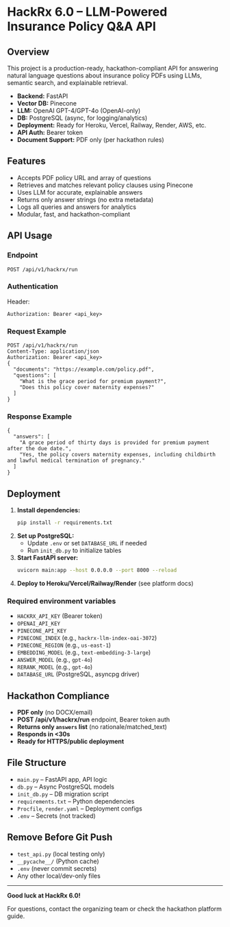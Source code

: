 # HackRx 6.0 – LLM-Powered Insurance Policy Q&A API

## Overview
This project is a production-ready, hackathon-compliant API for answering natural language questions about insurance policy PDFs using LLMs, semantic search, and explainable retrieval.

- **Backend:** FastAPI
- **Vector DB:** Pinecone
- **LLM:** OpenAI GPT-4/GPT-4o (OpenAI-only)
- **DB:** PostgreSQL (async, for logging/analytics)
- **Deployment:** Ready for Heroku, Vercel, Railway, Render, AWS, etc.
- **API Auth:** Bearer token
- **Document Support:** PDF only (per hackathon rules)

## Features
- Accepts PDF policy URL and array of questions
- Retrieves and matches relevant policy clauses using Pinecone
- Uses LLM for accurate, explainable answers
- Returns only answer strings (no extra metadata)
- Logs all queries and answers for analytics
- Modular, fast, and hackathon-compliant

## API Usage
### Endpoint
```
POST /api/v1/hackrx/run
```

### Authentication
Header:
```
Authorization: Bearer <api_key>
```

### Request Example
```
POST /api/v1/hackrx/run
Content-Type: application/json
Authorization: Bearer <api_key>
{
  "documents": "https://example.com/policy.pdf",
  "questions": [
    "What is the grace period for premium payment?",
    "Does this policy cover maternity expenses?"
  ]
}
```

### Response Example
```
{
  "answers": [
    "A grace period of thirty days is provided for premium payment after the due date.",
    "Yes, the policy covers maternity expenses, including childbirth and lawful medical termination of pregnancy."
  ]
}
```

## Deployment
1. **Install dependencies:**
   ```bash
   pip install -r requirements.txt
   ```
2. **Set up PostgreSQL:**
   - Update `.env` or set `DATABASE_URL` if needed
   - Run `init_db.py` to initialize tables
3. **Start FastAPI server:**
   ```bash
   uvicorn main:app --host 0.0.0.0 --port 8000 --reload
   ```
4. **Deploy to Heroku/Vercel/Railway/Render** (see platform docs)

### Required environment variables
- `HACKRX_API_KEY` (Bearer token)
- `OPENAI_API_KEY`
- `PINECONE_API_KEY`
- `PINECONE_INDEX` (e.g., `hackrx-llm-index-oai-3072`)
- `PINECONE_REGION` (e.g., `us-east-1`)
- `EMBEDDING_MODEL` (e.g., `text-embedding-3-large`)
- `ANSWER_MODEL` (e.g., `gpt-4o`)
- `RERANK_MODEL` (e.g., `gpt-4o`)
- `DATABASE_URL` (PostgreSQL, asyncpg driver)

## Hackathon Compliance
- **PDF only** (no DOCX/email)
- **POST /api/v1/hackrx/run** endpoint, Bearer token auth
- **Returns only `answers` list** (no rationale/matched_text)
- **Responds in <30s**
- **Ready for HTTPS/public deployment**

## File Structure
- `main.py` – FastAPI app, API logic
- `db.py` – Async PostgreSQL models
- `init_db.py` – DB migration script
- `requirements.txt` – Python dependencies
- `Procfile`, `render.yaml` – Deployment configs
- `.env` – Secrets (not tracked)

## Remove Before Git Push
- `test_api.py` (local testing only)
- `__pycache__/` (Python cache)
- `.env` (never commit secrets)
- Any other local/dev-only files

---

**Good luck at HackRx 6.0!**

For questions, contact the organizing team or check the hackathon platform guide.
